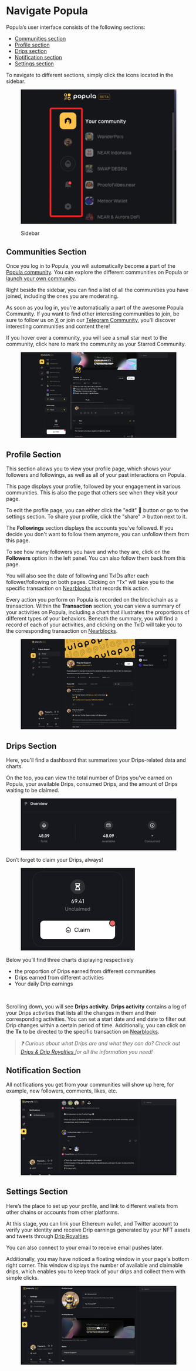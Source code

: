 # Navigate Popula

Popula’s user interface consists of the following sections:

* [Communities section](navigate-popula.md#communities-section)
* [Profile section](navigate-popula.md#profile-section)
* [Drips section](navigate-popula.md#drips-section)
* [Notification section](navigate-popula.md#notification-section)
* [Settings section](navigate-popula.md#settings)

To navigate to different sections, simply click the icons located in the sidebar.

<figure><img src="../.gitbook/assets/image (1) (1).png" alt=""><figcaption><p>Sidebar</p></figcaption></figure>

## Communities Section

Once you log in to Popula, you will automatically become a part of the [Popula community](https://popula.io/c/app.popula.near). You can explore the different communities on Popula or [launch your own community](../community-builders/launch-a-community.md).

Right beside the sidebar, you can find a list of all the communities you have joined, including the ones you are moderating.&#x20;

As soon as you log in, you're automatically a part of the awesome Popula Community. If you want to find other interesting communities to join, be sure to follow us on [X](https://twitter.com/beepopula) or join our [Telegram Community](https://t.me/populacommunity), you'll discover interesting communities and content there!

If you hover over a community, you will see a small star next to the community, click here to mark the community as your Starred Community.

<figure><img src="../.gitbook/assets/image (5) (1).png" alt=""><figcaption></figcaption></figure>

## Profile Section

This section allows you to view your profile page, which shows your followers and followings, as well as all of your past interactions on Popula.

This page displays your profile, followed by your engagement in various communities. This is also the page that others see when they visit your page.

To edit the profile page, you can either click the "edit" 📝 button or go to the settings section. To share your profile, click the "share" ↗️ button next to it.

The **Followings** section displays the accounts you've followed. If you decide you don't want to follow them anymore, you can unfollow them from this page.

To see how many followers you have and who they are, click on the **Followers** option in the left panel. You can also follow them back from this page.

You will also see the date of following and TxIDs after each follower/following on both pages. Clicking on “Tx” will take you to the specific transaction on [Nearblocks](https://nearblocks.io/) that records this action.

Every action you perform on Popula is recorded on the blockchain as a transaction. Within the **Transaction** section, you can view a summary of your activities on Popula, including a chart that illustrates the proportions of different types of your behaviors. Beneath the summary, you will find a record of each of your activities, and clicking on the TxID will take you to the corresponding transaction on [Nearblocks](https://nearblocks.io/).

<figure><img src="../.gitbook/assets/image (6) (1).png" alt=""><figcaption></figcaption></figure>



## Drips Section

Here, you'll find a dashboard that summarizes your Drips-related data and charts.

On the top, you can view the total number of Drips you've earned on Popula, your available Drips, consumed Drips, and the amount of Drips waiting to be claimed.

<figure><img src="../.gitbook/assets/image (8).png" alt=""><figcaption></figcaption></figure>

Don’t forget to claim your Drips, always!

<figure><img src="../.gitbook/assets/image (9).png" alt="" width="311"><figcaption></figcaption></figure>

Below you’ll find three charts displaying respectively

* the proportion of Drips earned from different communities
* Drips earned from different activities
* Your daily Drip earnings

<figure><img src="../.gitbook/assets/drips graph (1).gif" alt=""><figcaption></figcaption></figure>

Scrolling down, you will see **Drips activity.** **Drips activity** contains a log of your Drips activities that lists all the changes in them and their corresponding activities. You can set a start date and end date to filter out Drip changes within a certain period of time. Additionally, you can click on the **Tx** to be directed to the specific transaction on [Nearblocks](https://nearblocks.io/).

> _❓ Curious about what Drips are and what they can do?  Check out_ [_Drips & Drip Royalties_ ](broken-reference)_for all the information you need!_



## Notification Section

All notifications you get from your communities will show up here, for example, new followers, comments, likes, etc.

<figure><img src="../.gitbook/assets/image (10).png" alt=""><figcaption></figcaption></figure>

## Settings Section <a href="#settings" id="settings"></a>

Here’s the place to set up your profile, and link to different wallets from other chains or accounts from other platforms.

At this stage, you can link your Ethereum wallet, and Twitter account to verify your identity and receive Drip earnings generated by your NFT assets and tweets through [Drip Royalties](../drips-and-drip-royalties/drip-royalties.md).

You can also connect to your email to receive email pushes later.

Additionally, you may have noticed a floating window in your page's bottom right corner. This window displays the number of available and claimable drips, which enables you to keep track of your drips and collect them with simple clicks.

<figure><img src="../.gitbook/assets/image (11).png" alt=""><figcaption></figcaption></figure>
